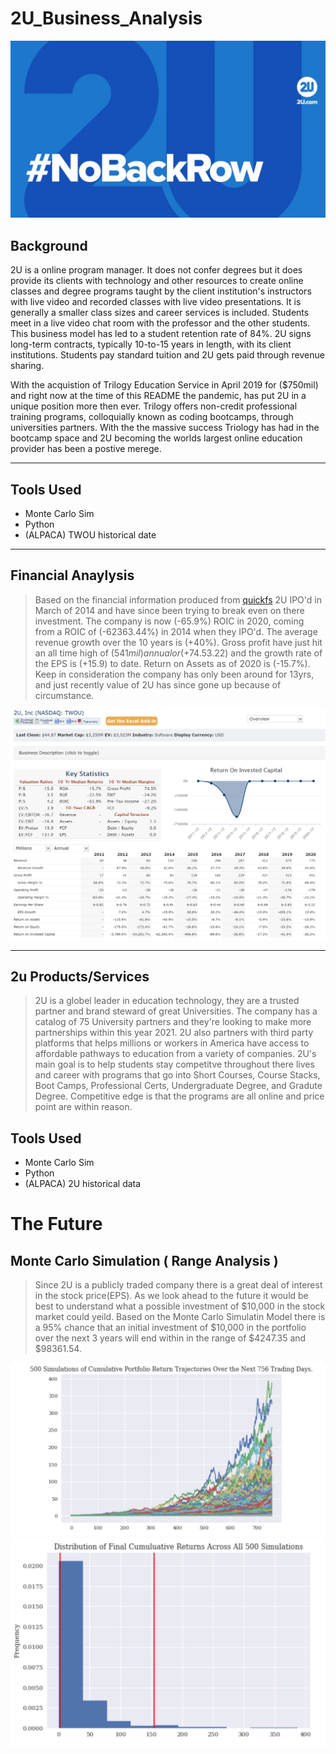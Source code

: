 # 2U_Business_Analysis


<img src="Images/2u image.jpg"/>



## Background
 
2U is a online program manager. It does not confer degrees but it does provide its clients with technology and other resources to create online classes and degree programs taught by the client institution's instructors with live video and recorded classes with live video presentations. It is generally a smaller class sizes and career services is included. Students meet in a live video chat room with the professor and the other students. This business model has led to a student retention rate of 84%. 2U signs long-term contracts, typically 10-to-15 years in length, with its client institutions. Students pay standard tuition and 2U gets paid through revenue sharing.

With the acquistion of Trilogy Education Service in April 2019 for ($750mil) and right now at the time of this README the pandemic, has put 2U in a unique position more then ever. Trilogy offers non-credit professional training programs, colloquially known as coding bootcamps, through universities partners. With the the massive success Triology has had in the bootcamp space and 2U becoming the worlds largest online education provider has been a postive merege.  

---

## Tools Used 
 * Monte Carlo Sim
 * Python
 * (ALPACA) TWOU historical date

---
 
 ## Financial Anaylysis
 
 > Based on the financial information produced from [quickfs](https://quickfs.net/company/TWOU:US)  2U IPO'd in March of 2014 and have since been trying to break even on there investment. The company is now (-65.9%) ROIC in 2020, coming from a ROIC of (-62363.44%) in 2014 when they IPO'd. The average revenue growth over the 10 years is (+40%). Gross profit have just hit an all time high of ($541mil)annual or (+74.5%) growth 10yr median margins. Earnings per share is (+$3.22) and the growth rate of the EPS is (+15.9) to date. Return on Assets as of 2020 is (-15.7%). Keep in consideration the company has only been around for 13yrs, and just recently value of 2U has since gone up because of circumstance.
 
 
 <img src="Images/2u_Financials.PNG"/>
 

---


## 2u Products/Services 

> 2U is a globel leader in education technology, they are a trusted partner and brand steward of great Universities. The company has a catalog of 75 University partners and they're looking to make more partnerships within this year 2021. 2U also partners with third party platforms that helps millions or workers in America have access to affordable pathways to education from a variety of companies. 2U's main goal is to help students stay competitve throughout there lives and career with programs that go into Short Courses, Course Stacks, Boot Camps, Professional Certs, Undergraduate Degree, and Gradute Degree. Competitive edge  is that the programs are all online and price point are within reason.   





## Tools Used 
 * Monte Carlo Sim
 * Python
 * (ALPACA) 2U historical data
 
 # The Future 
 
 ##  Monte Carlo Simulation ( Range Analysis )
 
 
 >  Since 2U is a publicly traded company there is a great deal of interest in the stock price(EPS). As we look ahead to the future it would be best to understand what a possible investment of $10,000 in the stock market could yeild. Based on the Monte Carlo Simulatin Model there is a 95% chance that an initial investment of $10,000 in the portfolio over the next 3 years will end within in the range of $4247.35 and $98361.54.
 

<img src="Images/2U_Monte_Carlo.PNG"/>

 <img src="Images/2U_Distrbu_Cum_Return.PNG"/>
 
 
